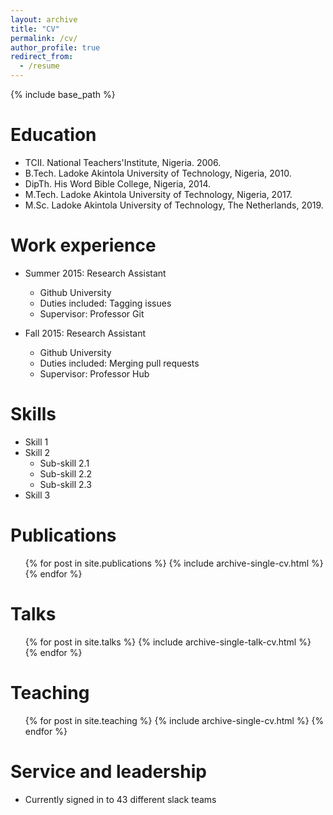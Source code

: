 ```yaml
---
layout: archive
title: "CV"
permalink: /cv/
author_profile: true
redirect_from:
  - /resume
---
```


{% include base_path %}

Education
======
* TCII.    National Teachers'Institute, Nigeria. 2006.
* B.Tech. Ladoke Akintola University of Technology, Nigeria, 2010.
* DipTh.   His Word Bible College, Nigeria, 2014.
* M.Tech. Ladoke Akintola University of Technology, Nigeria, 2017.
* M.Sc.   Ladoke Akintola University of Technology, The Netherlands, 2019.

Work experience
======
* Summer 2015: Research Assistant
  * Github University
  * Duties included: Tagging issues
  * Supervisor: Professor Git

* Fall 2015: Research Assistant
  * Github University
  * Duties included: Merging pull requests
  * Supervisor: Professor Hub
  
Skills
======
* Skill 1
* Skill 2
  * Sub-skill 2.1
  * Sub-skill 2.2
  * Sub-skill 2.3
* Skill 3

Publications
======
  <ul>{% for post in site.publications %}
    {% include archive-single-cv.html %}
  {% endfor %}</ul>
  
Talks
======
  <ul>{% for post in site.talks %}
    {% include archive-single-talk-cv.html %}
  {% endfor %}</ul>
  
Teaching
======
  <ul>{% for post in site.teaching %}
    {% include archive-single-cv.html %}
  {% endfor %}</ul>
  
Service and leadership
======
* Currently signed in to 43 different slack teams
